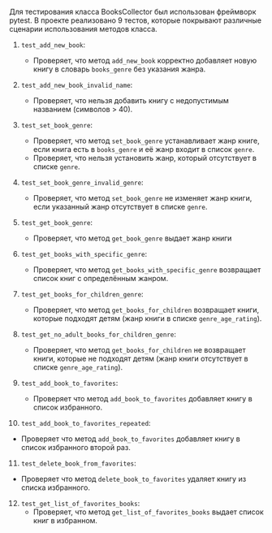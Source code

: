 Для тестирования класса BooksCollector был использован фреймворк pytest. В проекте реализовано 9 тестов, которые покрывают различные сценарии использования 
методов класса.

1. `test_add_new_book`:
   - Проверяет, что метод `add_new_book` корректно добавляет новую книгу в словарь `books_genre` без указания жанра.
   
2. `test_add_new_book_invalid_name`:
   - Проверяет, что нельзя добавить книгу с недопустимым названием (символов > 40).

3. `test_set_book_genre`:
   - Проверяет, что метод `set_book_genre` устанавливает жанр книге, если книга есть в `books_genre` и её жанр входит в список `genre`.
   - Проверяет, что нельзя установить жанр, который отсутствует в списке `genre`.

4. `test_set_book_genre_invalid_genre`:
   - Проверяет, что метод `set_book_genre` не изменяет жанр книги, если указанный жанр отсутствует в списке `genre`.
  
5. `test_get_book_genre`:
   - Проверяет, что метод `get_book_genre` выдает жанр книги
  
6. `test_get_books_with_specific_genre`:
   - Проверяет, что метод `get_books_with_specific_genre` возвращает список книг с определённым жанром.
  
7. `test_get_books_for_children_genre`:
   - Проверяет, что метод `get_books_for_children` возвращает книги, которые подходят детям (жанр книги в списке `genre_age_rating`).

8. `test_get_no_adult_books_for_children_genre`:
    - Проверяет, что метод `get_books_for_children` не возвращает книги, которые не подходят детям (жанр книги отсутствует в списке `genre_age_rating`).


9. `test_add_book_to_favorites`:
   - Проверяет что метод `add_book_to_favorites` добавляет книгу в список избранного.

10. `test_add_book_to_favorites_repeated`:
   - Проверяет что метод `add_book_to_favorites` добавляет книгу в список избранного второй раз.

11. `test_delete_book_from_favorites`:
   - Проверяет что метод `delete_book_to_favorites` удаляет книгу из списка избранного.

12. `test_get_list_of_favorites_books`:
    - Проверяет, что метод `get_list_of_favorites_books` выдает список книг в избранном.